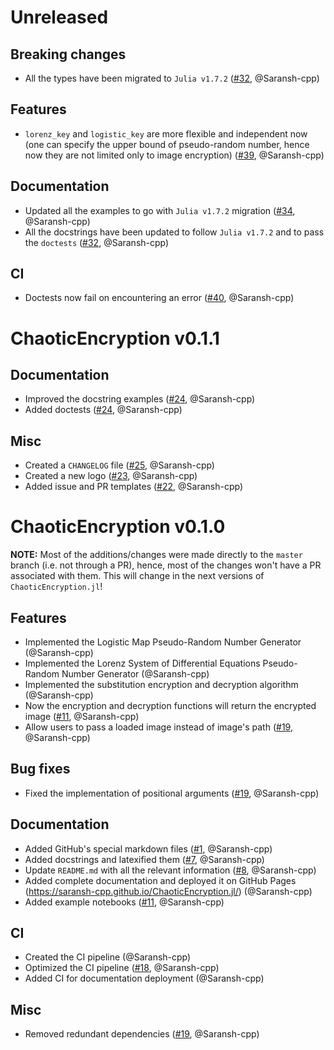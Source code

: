 # Unreleased

## Breaking changes
- All the types have been migrated to `Julia v1.7.2` ([#32](https://github.com/Saransh-cpp/ChaoticEncryption.jl/pull/32), @Saransh-cpp)

## Features
- `lorenz_key` and `logistic_key` are more flexible and independent now (one can specify the upper bound of pseudo-random number, hence now they are not limited only to image encryption) ([#39](https://github.com/Saransh-cpp/ChaoticEncryption.jl/pull/39), @Saransh-cpp)

## Documentation
- Updated all the examples to go with `Julia v1.7.2` migration ([#34](https://github.com/Saransh-cpp/ChaoticEncryption.jl/pull/34), @Saransh-cpp)
- All the docstrings have been updated to follow `Julia v1.7.2` and to pass the `doctests` ([#32](https://github.com/Saransh-cpp/ChaoticEncryption.jl/pull/32), @Saransh-cpp)

## CI
- Doctests now fail on encountering an error ([#40](https://github.com/Saransh-cpp/ChaoticEncryption.jl/pull/40), @Saransh-cpp)

# ChaoticEncryption v0.1.1

## Documentation
- Improved the docstring examples ([#24](https://github.com/Saransh-cpp/ChaoticEncryption.jl/pull/24), @Saransh-cpp)
- Added doctests ([#24](https://github.com/Saransh-cpp/ChaoticEncryption.jl/pull/24), @Saransh-cpp)

## Misc
- Created a `CHANGELOG` file ([#25](https://github.com/Saransh-cpp/ChaoticEncryption.jl/pull/25), @Saransh-cpp)
- Created a new logo ([#23](https://github.com/Saransh-cpp/ChaoticEncryption.jl/pull/23), @Saransh-cpp)
- Added issue and PR templates ([#22](https://github.com/Saransh-cpp/ChaoticEncryption.jl/pull/22), @Saransh-cpp)

# ChaoticEncryption v0.1.0

**NOTE:** Most of the additions/changes were made directly to the `master` branch (i.e. not through a PR), hence, most of the changes won't have a PR associated with them. This will change in the next versions of `ChaoticEncryption.jl`!

## Features
- Implemented the Logistic Map Pseudo-Random Number Generator (@Saransh-cpp)
- Implemented the Lorenz System of Differential Equations Pseudo-Random Number Generator (@Saransh-cpp)
- Implemented the substitution encryption and decryption algorithm (@Saransh-cpp)
- Now the encryption and decryption functions will return the encrypted image ([#11](https://github.com/Saransh-cpp/ChaoticEncryption.jl/pull/11), @Saransh-cpp)
- Allow users to pass a loaded image instead of image's path ([#19](https://github.com/Saransh-cpp/ChaoticEncryption.jl/pull/19), @Saransh-cpp)

## Bug fixes
- Fixed the implementation of positional arguments ([#19](https://github.com/Saransh-cpp/ChaoticEncryption.jl/pull/19), @Saransh-cpp)

## Documentation
- Added GitHub's special markdown files ([#1](https://github.com/Saransh-cpp/ChaoticEncryption.jl/pull/1), @Saransh-cpp)
- Added docstrings and latexified them ([#7](https://github.com/Saransh-cpp/ChaoticEncryption.jl/pull/7), @Saransh-cpp)
- Update `README.md` with all the relevant information ([#8](https://github.com/Saransh-cpp/ChaoticEncryption.jl/pull/8), @Saransh-cpp)
- Added complete documentation and deployed it on GitHub Pages (https://saransh-cpp.github.io/ChaoticEncryption.jl/) (@Saransh-cpp)
- Added example notebooks ([#11](https://github.com/Saransh-cpp/ChaoticEncryption.jl/pull/11), @Saransh-cpp)

## CI
- Created the CI pipeline (@Saransh-cpp)
- Optimized the CI pipeline ([#18](https://github.com/Saransh-cpp/ChaoticEncryption.jl/pull/18), @Saransh-cpp)
- Added CI for documentation deployment (@Saransh-cpp)

## Misc
- Removed redundant dependencies ([#19](https://github.com/Saransh-cpp/ChaoticEncryption.jl/pull/19), @Saransh-cpp)